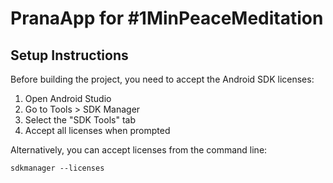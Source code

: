 # PranaApp for #1MinPeaceMeditation

## Setup Instructions

Before building the project, you need to accept the Android SDK licenses:

1. Open Android Studio
2. Go to Tools > SDK Manager
3. Select the "SDK Tools" tab
4. Accept all licenses when prompted

Alternatively, you can accept licenses from the command line:
```
sdkmanager --licenses
```
